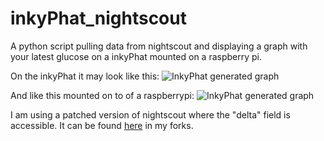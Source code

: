 # inkyPhat_nightscout
A python script pulling data from nightscout and displaying a graph with your latest glucose on a inkyPhat mounted on a raspberry pi.

On the inkyPhat it may look like this:
![InkyPhat generated graph](https://github.com/thomaas/inkyPhat_nightscout/blob/main/inkyPhatShown.png "InkyPhat generated graph") 

And like this mounted on to of a raspberrypi:
![InkyPhat generated graph](https://github.com/thomaas/inkyPhat_nightscout/blob/main/inkyPhatShown2.jpeg "InkyPhat generated graph") 

I am using a patched version of nightscout where the "delta" field is accessible. It can be found [here](https://github.com/thomaas/python-nightscout) in my forks.
